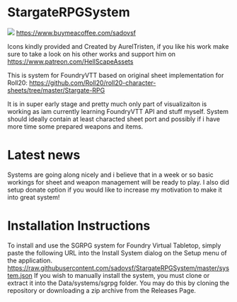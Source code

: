 # StargateRPGSystem
![](https://user-images.githubusercontent.com/2211533/120898785-ca4f7e00-c62c-11eb-8663-b13aa72c119c.png)
https://www.buymeacoffee.com/sadovsf

Icons kindly provided and Created by AurelTristen, if you like his work make sure to take a look on his other works and support him on
https://www.patreon.com/HellScapeAssets


This is system for FoundryVTT based on original sheet implementation for Roll20:
https://github.com/Roll20/roll20-character-sheets/tree/master/Stargate-RPG

It is in super early stage and pretty much only part of visualizaiton is working as iam currently learning FoundryVTT API and stuff myself.
System should ideally contain at least characted sheet port and possibly if i have more time some prepared weapons and items.

# Latest news
Systems are going along nicely and i believe that in a week or so basic workings for sheet and weapon management will be ready to play.
I also did setup donate option if you would like to increase my motivation to make it into great system!

# Installation Instructions
To install and use the SGRPG system for Foundry Virtual Tabletop, simply paste the following URL into the
Install System dialog on the Setup menu of the application.
https://raw.githubusercontent.com/sadovsf/StargateRPGSystem/master/system.json
If you wish to manually install the system, you must clone or extract it into the Data/systems/sgrpg folder. You
may do this by cloning the repository or downloading a zip archive from the
Releases Page.
